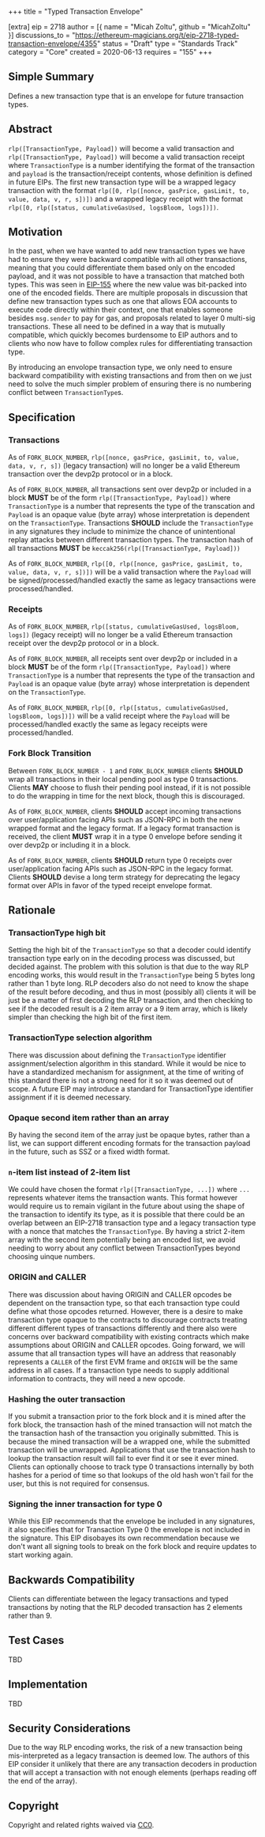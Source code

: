 +++
title = "Typed Transaction Envelope"

[extra]
eip = 2718
author = [{ name = "Micah Zoltu", github = "MicahZoltu" }]
discussions_to = "https://ethereum-magicians.org/t/eip-2718-typed-transaction-envelope/4355"
status = "Draft"
type = "Standards Track"
category = "Core"
created = 2020-06-13
requires = "155"
+++

## Simple Summary
Defines a new transaction type that is an envelope for future transaction types.

## Abstract
`rlp([TransactionType, Payload])` will become a valid transaction and `rlp([TransactionType, Payload])` will become a valid transaction receipt where `TransactionType` is a number identifying the format of the transaction and `payload` is the transaction/receipt contents, whose definition is defined in future EIPs.  The first new transaction type will be a wrapped legacy transaction with the format `rlp([0, rlp([nonce, gasPrice, gasLimit, to, value, data, v, r, s])])` and a wrapped legacy receipt with the format `rlp([0, rlp([status, cumulativeGasUsed, logsBloom, logs])])`.

## Motivation
In the past, when we have wanted to add new transaction types we have had to ensure they were backward compatible with all other transactions, meaning that you could differentiate them based only on the encoded payload, and it was not possible to have a transaction that matched both types.  This was seen in [EIP-155](@/EIPS/eip-155.md) where the new value was bit-packed into one of the encoded fields.  There are multiple proposals in discussion that define new transaction types such as one that allows EOA accounts to execute code directly within their context, one that enables someone besides `msg.sender` to pay for gas, and proposals related to layer 0 multi-sig transactions.  These all need to be defined in a way that is mutually compatible, which quickly becomes burdensome to EIP authors and to clients who now have to follow complex rules for differentiating transaction type.

By introducing an envolope transaction type, we only need to ensure backward compatibility with existing transactions and from then on we just need to solve the much simpler problem of ensuring there is no numbering conflict between `TransactionType`s.

## Specification
### Transactions
As of `FORK_BLOCK_NUMBER`, `rlp([nonce, gasPrice, gasLimit, to, value, data, v, r, s])` (legacy transaction) will no longer be a valid Ethereum transaction over the devp2p protocol or in a block.

As of `FORK_BLOCK_NUMBER`, all transactions sent over devp2p or included in a block **MUST** be of the form `rlp([TransactionType, Payload])` where `TransactionType` is a number that represents the type of the transcation and `Payload` is an opaque value (byte array) whose interpretation is dependent on the `TransactionType`.  Transactions **SHOULD** include the `TransactionType` in any signatures they include to minimize the chance of unintentional replay attacks between different transaction types.  The transaction hash of all transactions **MUST** be `keccak256(rlp([TransactionType, Payload]))`

As of `FORK_BLOCK_NUMBER`, `rlp([0, rlp([nonce, gasPrice, gasLimit, to, value, data, v, r, s])])` will be a valid transaction where the `Payload` will be signed/processed/handled exactly the same as legacy transactions were processed/handled.

### Receipts
As of `FORK_BLOCK_NUMBER`, `rlp([status, cumulativeGasUsed, logsBloom, logs])` (legacy receipt) will no longer be a valid Ethereum transaction receipt over the devp2p protocol or in a block.

As of `FORK_BLOCK_NUMBER`, all receipts sent over devp2p or included in a block **MUST** be of the form `rlp([TransactionType, Payload])` where `TransactionType` is a number that represents the type of the transaction and `Payload` is an opaque value (byte array) whose interpretation is dependent on the `TransactionType`.

As of `FORK_BLOCK_NUMBER`, `rlp([0, rlp([status, cumulativeGasUsed, logsBloom, logs])])` will be a valid receipt where the `Payload` will be processed/handled exactly the same as legacy receipts were processed/handled.

### Fork Block Transition
Between `FORK_BLOCK_NUMBER - 1` and `FORK_BLOCK_NUMBER` clients **SHOULD** wrap all transactions in their local pending pool as type 0 transactions.  Clients **MAY** choose to flush their pending pool instead, if it is not possible to do the wrapping in time for the next block, though this is discouraged.

As of `FORK_BLOCK_NUMBER`, clients **SHOULD** accept incoming transactions over user/application facing APIs such as JSON-RPC in both the new wrapped format and the legacy format.  If a legacy format transaction is received, the client **MUST** wrap it in a type 0 envelope before sending it over devp2p or including it in a block.

As of `FORK_BLOCK_NUMBER`, clients **SHOULD** return type 0 receipts over user/application facing APIs such as JSON-RPC in the legacy format.  Clients **SHOULD** devise a long term strategy for deprecating the legacy format over APIs in favor of the typed receipt envelope format.

## Rationale
### TransactionType high bit
Setting the high bit of the `TransactionType` so that a decoder could identify transaction type early on in the decoding process was discussed, but decided against.  The problem with this solution is that due to the way RLP encoding works, this would result in the `TransactionType` being 5 bytes long rather than 1 byte long.  RLP decoders also do not need to know the shape of the result before decoding, and thus in most (possibly all) clients it will be just be a matter of first decoding the RLP transaction, and then checking to see if the decoded result is a 2 item array or a 9 item array, which is likely simpler than checking the high bit of the first item.
### TransactionType selection algorithm
There was discussion about defining the `TransactionType` identifier assignment/selection algorithm in this standard.  While it would be nice to have a standardized mechanism for assignment, at the time of writing of this standard there is not a strong need for it so it was deemed out of scope.  A future EIP may introduce a standard for TransactionType identifier assignment if it is deemed necessary.
### Opaque second item rather than an array
By having the second item of the array just be opaque bytes, rather than a list, we can support different encoding formats for the transaction payload in the future, such as SSZ or a fixed width format.
### `n`-item list instead of 2-item list
We could have chosen the format `rlp([TransactionType, ...])` where `...` represents whatever items the transaction wants.  This format however would require us to remain vigilant in the future about using the shape of the transaction to identify its type, as it is possible that there could be an overlap between an EIP-2718 transaction type and a legacy transaction type with a nonce that matches the `TransactionType`.  By having a strict 2-item array with the second item potentially being an encoded list, we avoid needing to worry about any conflict between TransactionTypes beyond choosing uinque numbers.
### ORIGIN and CALLER
There was discussion about having ORIGIN and CALLER opcodes be dependent on the transaction type, so that each transaction type could define what those opcodes returned.  However, there is a desire to make transaction type opaque to the contracts to discourage contracts treating different different types of transactions differently and there also were concerns over backward compatibility with existing contracts which make assumptions about ORIGIN and CALLER opcodes.  Going forward, we will assume that all transaction types will have an address that reasonably represents a `CALLER` of the first EVM frame and `ORIGIN` will be the same address in all cases.  If a transaction type needs to supply additional information to contracts, they will need a new opcode.
### Hashing the outer transaction
If you submit a transaction prior to the fork block and it is mined after the fork block, the transaction hash of the mined transaction will not match the the transaction hash of the transaction you originally submitted.  This is because the mined transaction will be a wrapped one, while the submitted transaction will be unwrapped.  Applications that use the transaction hash to lookup the transaction result will fail to ever find it or see it ever mined.  Clients can optionally choose to track type 0 transactions internally by both hashes for a period of time so that lookups of the old hash won't fail for the user, but this is not required for consensus.
### Signing the inner transaction for type 0
While this EIP recommends that the envelope be included in any signatures, it also specifies that for Transaction Type 0 the envelope is not included in the signature.  This EIP disobayes its own recommendation because we don't want all signing tools to break on the fork block and require updates to start working again.

## Backwards Compatibility
Clients can differentiate between the legacy transactions and typed transactions by noting that the RLP decoded transaction has 2 elements rather than 9.

## Test Cases
TBD

## Implementation
TBD

## Security Considerations
Due to the way RLP encoding works, the risk of a new transaction being mis-interpreted as a legacy transaction is deemed low.  The authors of this EIP consider it unlikely that there are any transaction decoders in production that will accept a transaction with not enough elements (perhaps reading off the end of the array).

## Copyright
Copyright and related rights waived via [CC0](https://creativecommons.org/publicdomain/zero/1.0/).
